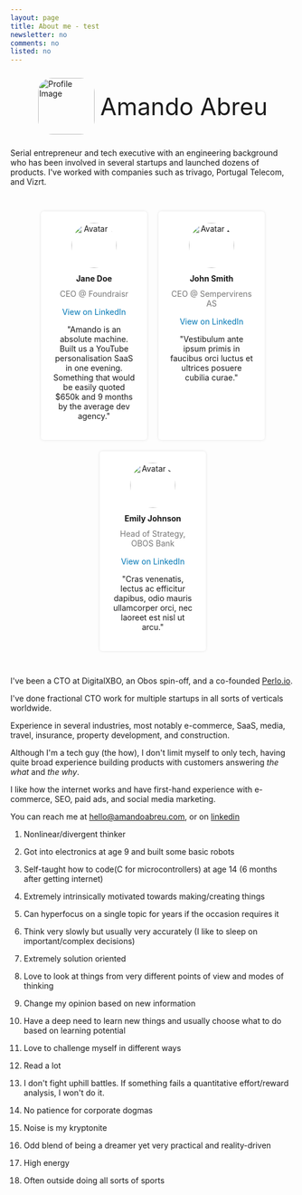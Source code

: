 ```yaml
---
layout: page
title: About me - test 
newsletter: no
comments: no
listed: no
---
```

<style type="text/css">
.profile-container {
    display: flex;
    align-items: center;
    padding: 10px;
    justify-content: center;
}

.profile-image {
    width: 70px;
    height: 70px;
    border-radius: 25px;
    margin-right: 10px;
}

.profile-name {
    font-size: 2em;
}

.testimonial-container {
    display: flex;
    flex-wrap: wrap;
    justify-content: center;
    padding: 20px 0;
}

.testimonial {
    background: #ffffff;
    padding: 20px;
    border-radius: 5px;
    box-shadow: 0px 0px 5px rgba(0, 0, 0, 0.1);
    margin: 10px;
    flex-basis: calc(33.333% - 20px);
    text-align: center;
}

.avatar {
    width: 80px;
    border-radius: 50%;
}

.name {
    font-weight: bold;
    margin: 10px 0;
}

.company {
    color: #777;
    margin-bottom: 15px;
}

.linkedin {
    color: #0077b5;
    text-decoration: none;
    margin-bottom: 15px;
}

/* Responsive design for screens larger than 768px */
@media (min-width: 768px) {
    .profile-image {
        width: 100px;
        height: 100px;
    }

    .profile-name {
        font-size: 3em;
    }
}

@media screen and (max-width: 480px) {
    .testimonial {
        flex-basis: 100%;
    }
}
</style>
<div class="profile-container">
    <img class="profile-image" width="70" height="70" src="https://amandoabreu.com/assets/images/amando.png" alt="Profile Image">
    <div class="profile-name">Amando Abreu</div>
</div>

Serial entrepreneur and tech executive with an engineering background who has been involved in several startups and launched dozens of products. I've worked with companies such as trivago, Portugal Telecom, and Vizrt. 

<div class="testimonial-container">
    <div class="testimonial">
        <img class="avatar" src="https://amandoabreu.com/assets/images/amando.png" alt="Avatar 1">
        <div class="name">Jane Doe</div>
        <div class="company">CEO @ Foundraisr</div>
        <div><a class="linkedin" href="https://www.linkedin.com/in/emilyjohnson" target="_blank">View on LinkedIn</a></div>
        <p>"Amando is an absolute machine. Built us a YouTube personalisation SaaS in one evening. Something that would be easily quoted $650k and 9 months by the average dev agency."</p>
    </div>
    <div class="testimonial">
        <img class="avatar" src="https://amandoabreu.com/assets/images/amando.png" alt="Avatar 2">
        <div class="name">John Smith</div>
        <div class="company">CEO @ Sempervirens AS</div>
<div><a class="linkedin" href="https://www.linkedin.com/in/emilyjohnson" target="_blank">View on LinkedIn</a></div>
        <p>"Vestibulum ante ipsum primis in faucibus orci luctus et ultrices posuere cubilia curae."</p>
    </div>
    <div class="testimonial">
        <img class="avatar" src="https://amandoabreu.com/assets/images/amando.png" alt="Avatar 3">
        <div class="name">Emily Johnson</div>
        <div class="company">Head of Strategy, OBOS Bank</div>
<div><a class="linkedin" href="https://www.linkedin.com/in/emilyjohnson" target="_blank">View on LinkedIn</a></div>
        <p>"Cras venenatis, lectus ac efficitur dapibus, odio mauris ullamcorper orci, nec laoreet est nisl ut arcu."</p>
    </div>
</div>

I've been a CTO at DigitalXBO, an Obos spin-off, and a co-founded <a href="https://perlo.io" target="_blank">Perlo.io</a>.

I've done fractional CTO work for multiple startups in all sorts of verticals worldwide.

Experience in several industries, most notably e-commerce, SaaS, media, travel, insurance, property development, and construction.

Although I'm a tech guy (the how), I don't limit myself to only tech, having quite broad experience building products with customers answering *the what* and *the why*. 

I like how the internet works and have first-hand experience with e-commerce, SEO, paid ads, and social media marketing. 

You can reach me at hello@amandoabreu.com, or on <a href="https://www.linkedin.com/in/amandoabreu/" target="_blank">linkedin</a>

1) Nonlinear/divergent thinker

2) Got into electronics at age 9 and built some basic robots

3) Self-taught how to code(C for microcontrollers) at age 14 (6 months after getting internet)

4) Extremely intrinsically motivated towards making/creating things

5) Can hyperfocus on a single topic for years if the occasion requires it

6) Think very slowly but usually very accurately (I like to sleep on important/complex decisions)

7) Extremely solution oriented

8) Love to look at things from very different points of view and modes of thinking

9) Change my opinion based on new information

10) Have a deep need to learn new things and usually choose what to do based on learning potential

11) Love to challenge myself in different ways

12) Read a lot

13) I don't fight uphill battles. If something fails a quantitative effort/reward analysis, I won't do it.

14) No patience for corporate dogmas 

15) Noise is my kryptonite

16) Odd blend of being a dreamer yet very practical and reality-driven

17) High energy

18) Often outside doing all sorts of sports
